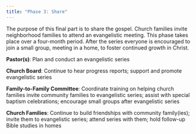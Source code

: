 ```yaml
---
title: "Phase 3: Share"
---
```


The purpose of this final part is to share the gospel. Church families invite neighborhood families to attend an evangelistic meeting. This phase takes place over a four-month period. After the series everyone is encouraged to join a small group, meeting in a home, to foster continued growth in Christ.

**Pastor(s)**: Plan and conduct an evangelistic series

**Church Board**: Continue to hear progress reports; support and promote evangelistic series

**Family-to-Family Committee**: Coordinate training on helping church families invite community families to evangelistic series; assist with special baptism celebrations; encourage small groups after evangelistic series

**Church Families**: Continue to build friendships with community family(ies); invite them to evangelistic series; attend series with them; hold follow-up Bible studies in homes